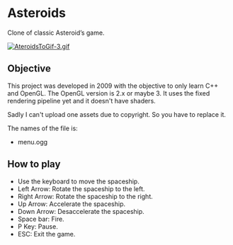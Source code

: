 # Asteroids
Clone of classic Asteroid’s game.

[![AteroidsToGif-3.gif](https://s1.gifyu.com/images/AteroidsToGif-3.gif)](https://gifyu.com/image/Sw8hw)

Objective
-----------------------------
This project was developed in 2009 with the objective to only learn C++ and OpenGL. The OpenGL version is 2.x or maybe 3. It uses the fixed rendering pipeline yet and it doesn't have shaders.

Sadly I can't upload one assets due to copyright. So you have to replace it. 

The names of the file is:
- menu.ogg

How to play
-----------------------------
- Use the keyboard to move the spaceship.
- Left Arrow: Rotate the spaceship to the left.
- Right Arrow: Rotate the spaceship to the right.
- Up Arrow: Accelerate the spaceship.
- Down Arrow: Desaccelerate the spaceship.
- Space bar: Fire.
- P Key: Pause.
- ESC: Exit the game.

